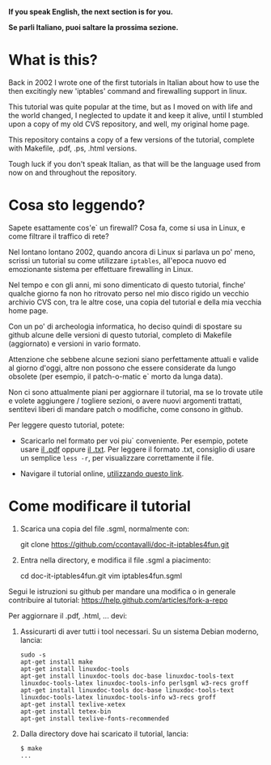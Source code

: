 **If you speak English, the next section is for you.**

**Se parli Italiano, puoi saltare la prossima sezione.**


What is this?
=============

Back in 2002 I wrote one of the first tutorials in Italian about how to use
the then excitingly new 'iptables' command and firewalling support in linux.

This tutorial was quite popular at the time, but as I moved on with life
and the world changed, I neglected to update it and keep it alive, until
I stumbled upon a copy of my old CVS repository, and well, my original home
page.

This repository contains a copy of a few versions of the tutorial, complete
with Makefile, .pdf, .ps, .html versions.

Tough luck if you don't speak Italian, as that will be the language used
from now on and throughout the repository.


Cosa sto leggendo?
==================

Sapete esattamente cos'e\` un firewall? Cosa fa, come si usa in Linux, e 
come filtrare il traffico di rete?

Nel lontano lontano 2002, quando ancora di Linux si parlava un po' meno,
scrissi un tutorial su come utilizzare `iptables`, all'epoca nuovo ed
emozionante sistema per effettuare firewalling in Linux.

Nel tempo e con gli anni, mi sono dimenticato di questo tutorial, finche'
qualche giorno fa non ho ritrovato perso nel mio disco rigido un vecchio
archivio CVS con, tra le altre cose, una copia del tutorial e della
mia vecchia home page.

Con un po' di archeologia informatica, ho deciso quindi di spostare su
github alcune delle versioni di questo tutorial, completo di Makefile
(aggiornato) e versioni in vario formato.

Attenzione che sebbene alcune sezioni siano perfettamente attuali e
valide al giorno d'oggi, altre non possono che essere considerate
da lungo obsolete (per esempio, il patch-o-matic e\` morto da lunga
data).

Non ci sono attualmente piani per aggiornare il tutorial, ma se
lo trovate utile e volete aggiungere / togliere sezioni, o avere
nuovi argomenti trattati, sentitevi liberi di mandare patch o
modifiche, come consono in github.

Per leggere questo tutorial, potete:

   * Scaricarlo nel formato per voi piu\` conveniente. Per esempio,
     potete usare
     [il .pdf](http://goo.gl/BhWRs6) oppure [il .txt](http://goo.gl/H4xN8M).
     Per leggere il formato .txt, consiglio di usare un semplice `less -r`,
     per visualizzare correttamente il file.

   * Navigare il tutorial online, [utilizzando questo link](http://goo.gl/xmTs5M).


Come modificare il tutorial
===========================

   1) Scarica una copia del file .sgml, normalmente con:

      git clone https://github.com/ccontavalli/doc-it-iptables4fun.git

   2) Entra nella directory, e modifica il file .sgml a piacimento:

      cd doc-it-iptables4fun.git
      vim iptables4fun.sgml

Segui le istruzioni su github per mandare una modifica o in generale
contribuire al tutorial: https://help.github.com/articles/fork-a-repo

Per aggiornare il .pdf, .html, ... devi:

   1) Assicurarti di aver tutti i tool necessari. Su un sistema
      Debian moderno, lancia:

          sudo -s
          apt-get install make
          apt-get install linuxdoc-tools
          apt-get install linuxdoc-tools doc-base linuxdoc-tools-text linuxdoc-tools-latex linuxdoc-tools-info perlsgml w3-recs groff
          apt-get install linuxdoc-tools doc-base linuxdoc-tools-text linuxdoc-tools-latex linuxdoc-tools-info w3-recs groff
          apt-get install texlive-xetex
          apt-get install tetex-bin
          apt-get install texlive-fonts-recommended

   2) Dalla directory dove hai scaricato il tutorial, lancia:

          $ make
          ...

